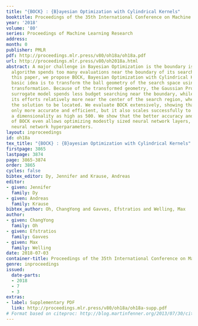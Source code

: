 ```yaml
---
title: "{BOCK} : {B}ayesian Optimization with Cylindrical Kernels"
booktitle: Proceedings of the 35th International Conference on Machine Learning
year: '2018'
volume: '80'
series: Proceedings of Machine Learning Research
address: 
month: 0
publisher: PMLR
pdf: http://proceedings.mlr.press/v80/oh18a/oh18a.pdf
url: http://proceedings.mlr.press/v80/oh2018a.html
abstract: A major challenge in Bayesian Optimization is the boundary issue where an
  algorithm spends too many evaluations near the boundary of its search space. In
  this paper, we propose BOCK, Bayesian Optimization with Cylindrical Kernels, whose
  basic idea is to transform the ball geometry of the search space using a cylindrical
  transformation. Because of the transformed geometry, the Gaussian Process-based
  surrogate model spends less budget searching near the boundary, while concentrating
  its efforts relatively more near the center of the search region, where we expect
  the solution to be located. We evaluate BOCK extensively, showing that it is not
  only more accurate and efficient, but it also scales successfully to problems with
  a dimensionality as high as 500. We show that the better accuracy and scalability
  of BOCK even allows optimizing modestly sized neural network layers, as well as
  neural network hyperparameters.
layout: inproceedings
id: oh18a
tex_title: "{BOCK} : {B}ayesian Optimization with Cylindrical Kernels"
firstpage: 3865
lastpage: 3874
page: 3865-3874
order: 3865
cycles: false
bibtex_editor: Dy, Jennifer and Krause, Andreas
editor:
- given: Jennifer
  family: Dy
- given: Andreas
  family: Krause
bibtex_author: Oh, ChangYong and Gavves, Efstratios and Welling, Max
author:
- given: ChangYong
  family: Oh
- given: Efstratios
  family: Gavves
- given: Max
  family: Welling
date: 2018-07-03
container-title: Proceedings of the 35th International Conference on Machine Learning
genre: inproceedings
issued:
  date-parts:
  - 2018
  - 7
  - 3
extras:
- label: Supplementary PDF
  link: http://proceedings.mlr.press/v80/oh18a/oh18a-supp.pdf
# Format based on citeproc: http://blog.martinfenner.org/2013/07/30/citeproc-yaml-for-bibliographies/
---
```

